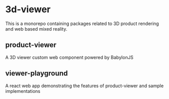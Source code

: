 # 3d-viewer

This is a monorepo containing packages related to 3D product rendering and web based mixed reality.

## product-viewer
A 3D viewer custom web component powered by BabylonJS

## viewer-playground
A react web app demonstrating the features of product-viewer and sample implementations
